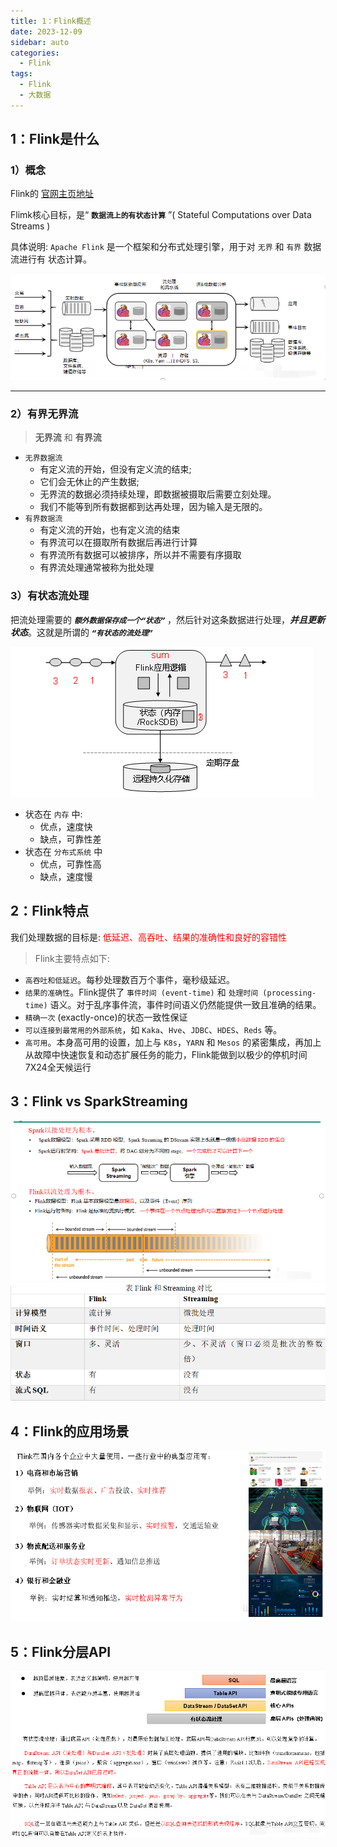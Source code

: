 ```yaml
---
title: 1：Flink概述
date: 2023-12-09
sidebar: auto
categories:
  - Flink
tags:
  - Flink
  - 大数据
---
```


## 1：Flink是什么

### 1）概念
Flink的 [官网主页地址](https://flink.apache.org/)

Flimk核心目标，是“ **`数据流上的有状态计算`** ”( Stateful Computations over Data Streams )

具体说明: `Apache Flink` 是一个框架和分布式处理引擎，用于对 `无界` 和 `有界` 数据流进行有
状态计算。

![Alt text](./assets/image.png)

--- 

### 2）有界无界流

> **无界流** 和 **有界流** 

- `无界数据流`
  - 有定义流的开始，但没有定义流的结束;
  - 它们会无休止的产生数据;
  - 无界流的数据必须持续处理，即数据被摄取后需要立刻处理。
  - 我们不能等到所有数据都到达再处理，因为输入是无限的。 
- `有界数据流`
  - 有定义流的开始，也有定义流的结束
  - 有界流可以在摄取所有数据后再进行计算
  - 有界流所有数据可以被排序，所以并不需要有序摄取
  - 有界流处理通常被称为批处理 

### 3）有状态流处理
把流处理需要的 ***`额外数据保存成一个“状态”`*** ，然后针对这条数据进行处理，***并且更新状态***。这就是所谓的 ***`“有状态的流处理”`***

![Alt text](./assets/image1.png)

- 状态在 `内存` 中:
  - 优点，速度快
  - 缺点，可靠性差
- 状态在 `分布式系统` 中
  - 优点，可靠性高
  - 缺点，速度慢
## 2：Flink特点

我们处理数据的目标是: <span style="color:red">低延迟、高吞吐、结果的准确性和良好的容错性</span>

> Flink主要特点如下:

- `高吞吐和低延迟`。每秒处理数百万个事件，毫秒级延迟。
- `结果的准确性`。Flink提供了 `事件时间 (event-time)` 和 `处理时间 (processing-time)` 语义。对于乱序事件流，事件时间语义仍然能提供一致且准确的结果。
- `精确一次` (exactly-once)的状态一致性保证
- `可以连接到最常用的外部系统`，如 `Kaka`、`Hve`、`JDBC`、`HDES`、`Reds` 等。
- `高可用`。本身高可用的设置，加上与 `K8s`，`YARN` 和 `Mesos` 的紧密集成，再加上从故障中快速恢复和动态扩展任务的能力，Flink能做到以极少的停机时间7X24全天候运行

## 3：Flink vs SparkStreaming
![Alt text](./assets/image2.png)
![Alt text](./assets/image3.png)
## 4：Flink的应用场景

![Alt text](./assets/image4.png)
## 5：Flink分层API
![Alt text](./assets/image5.png)